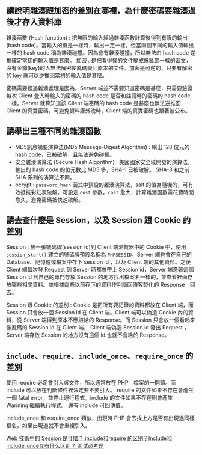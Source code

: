 ## 請說明雜湊跟加密的差別在哪裡，為什麼密碼要雜湊過後才存入資料庫
雜湊函數 (Hash function) : 把無限的輸入經過雜湊函數計算後得到有限的輸出(hash code)。當輸入的值是一樣時，輸出一定一樣。但當兩個不同的輸入值輸出一樣的 hash code 稱為雜湊碰撞。因為會有雜湊碰撞，所以無法由 hash code 逆推確定當初的輸入值是甚麼。
加密 : 是把看得懂的文件變成像亂碼一樣的密文，沒有金鑰(key)的人無法解密使亂碼變回原本的文件。加密是可逆的，只要有解密的 key 就可以逆推回當初的輸入值是甚麼。

密碼需要經過雜湊處理是因為，Server 端並不需要知道密碼是甚麼，只需要驗證每次 Client 登入時輸入的密碼的 hash code 是否和註冊時的密碼的 hash code 一樣。Server 就算知道該 Client 端密碼的 hash code 是甚麼也無法逆推回 Client 的真實密碼，可避免資料庫外洩時，Client 端的真實密碼也跟著被公布。

## 請舉出三種不同的雜湊函數
- MD5訊息摘要演算法(MD5 Message-Digest Algorithm) : 輸出 128 位元的 hash code，已被破解，且無法避免碰撞。
- 安全雜湊演算法 (Secure Hash Algorithm) : 美國國家安全域開發的演算法，輸出的 hash code 的位元數比 MD5 多，SHA-1 已被破解。 SHA-3 和之前 SHA 系列的演算法不同。
- bcrypt : `password_hash` 函式中預設的雜湊演算法，salt 的值為隨機的，可有效抵抗彩虹表破解。可設定 `cost` 參數，`cost` 愈大，計算雜湊函數需花費時間愈久，避免密碼被快速破解。

## 請去查什麼是 Session，以及 Session 跟 Cookie 的差別
Session : 放一張號碼牌(session id)到 Client 端瀏覽器中的 Cookie 中，使用 `session_start()`  建立的號碼牌預設名稱為 `PHPSESSID`，Server 端也會在自己的Database、記憶體或檔案中存下 session id ，以及 Client 端的其他資料。之後 Client 端每次發 Request 到 Server 時都會帶上 Session id，Server 端憑著這個 Session id 到自己的專門存放 Session 的地方找出檔案名一樣的，並查看裡面存放哪些相關資料。並根據這些以前存下的資料作判斷回傳客製化的 Response　回去。

Session 跟 Cookie 的差別 : Cookie 是把所有要記錄的資料都放在 Client 端，而 Session 只會放一個 Session id 在 Client 端。Client 端可以偽造 Cookie 內的資料，從 Server 端得到原本不應該給的 Response。而 Session 只會放一個看起來像亂碼的 Session id 在 Client 端， Client 端偽造 Session id 發出 Request ，Server 端存放 Session 的地方沒有這個 id 也就不會給於 Response。


##  `include`、`require`、`include_once`、`require_once` 的差別
使用 require 必定會引入該文件，所以通常放在 PHP　檔案的一開頭。而　include 可以放在判斷條件裡決定要不要引入。
require 的文件如果不存在會產生一個 fatal error，並停止運行程式。include 的文件如果不存在則會產生 Warining 繼續執行程式。
還有 include 可回傳值。

include_once 和 require_once 類似，出現時 PHP 會去找上方是否有出現過同樣檔名，如果出現過就不會重複引入。


[Web 技術中的 Session 是什麼？ ](http://fred-zone.blogspot.com/2014/01/web-session.html)
[include和require 的区别？Include和include_once又有什么区别？ 面试必考题](https://gist.github.com/suziewong/4371624)